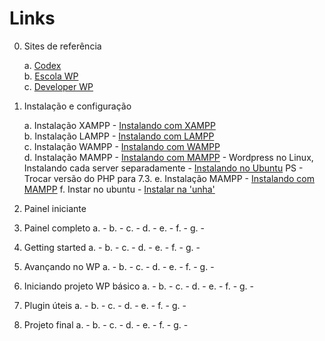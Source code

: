 # Links

0. Sites de referência

	a. [Codex](https://codex.wordpress.org/)  
	b. [Escola WP](http://www.escolawp.com/)  
	c. [Developer WP](https://developer.wordpress.org/)  

1. Instalação e configuração

	a. Instalação XAMPP - [Instalando com XAMPP](https://www.adamsilva.com.br/programacao/como-instalar-o-wordpress-localhost/)  
	b. Instalação LAMPP - [Instalando com LAMPP](https://www.digitalocean.com/community/tutorials/como-instalar-o-wordpress-com-lamp-no-ubuntu-16-04-pt)  
	c. Instalação WAMPP - [Instalando com WAMPP](http://www.lucianosimas.com.br/blog/instalar-o-wordpress/)  
	d. Instalação MAMPP - [Instalando com MAMPP](https://tecnofala.com/instalar-wordpress-no-mac/) - Wordpress no Linux, Instalando cada server separadamente - [Instalando no Ubuntu](https://inovalize.com.br/como-instalar-facilmente-o-wordpress-no-ubuntu-15-10/)
	PS - Trocar versão do PHP para 7.3.
	e. Instalação MAMPP - [Instalando com MAMPP](https://tecnofala.com/instalar-wordpress-no-mac/)
	f. Instar no ubuntu - [Instalar na 'unha'](https://inovalize.com.br/como-instalar-facilmente-o-wordpress-no-ubuntu-15-10/)

2. Painel iniciante

3. Painel completo
a.  - []()
b.  - []()
c.  - []()
d.  - []()
e.  - []()
f.  - []()
g.  - []()

4. Getting started
a.  - []()
b.  - []()
c.  - []()
d.  - []()
e.  - []()
f.  - []()
g.  - []()

5. Avançando no WP
a.  - []()
b.  - []()
c.  - []()
d.  - []()
e.  - []()
f.  - []()
g.  - []()

6. Iniciando projeto WP básico
a.  - []()
b.  - []()
c.  - []()
d.  - []()
e.  - []()
f.  - []()
g.  - []()

7. Plugin úteis
a.  - []()
b.  - []()
c.  - []()
d.  - []()
e.  - []()
f.  - []()
g.  - []()

8. Projeto final
a.  - []()
b.  - []()
c.  - []()
d.  - []()
e.  - []()
f.  - []()
g.  - []()
